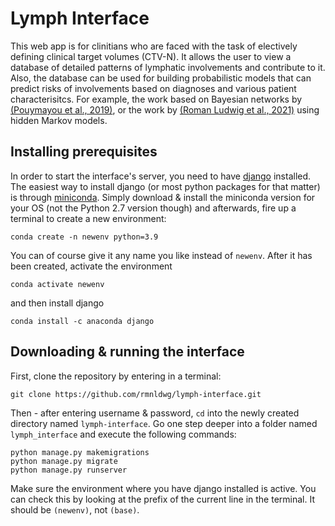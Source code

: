 # Lymph Interface

This web app is for clinitians who are faced with the task of electively defining clinical target volumes (CTV-N). It allows the user to view a database of detailed patterns of lymphatic involvements and contribute to it. Also, the database can be used for building probabilistic models that can predict risks of involvements based on diagnoses and various patient characterisitcs. For example, the work based on Bayesian networks by [(Pouymayou et al., 2019)](), or the work by [(Roman Ludwig et al., 2021)]() using hidden Markov models.

## Installing prerequisites

In order to start the interface's server, you need to have [django](https://www.djangoproject.com/) installed. The easiest way to install django (or most python packages for that matter) is through [miniconda](https://docs.conda.io/en/latest/miniconda.html). Simply download & install the miniconda version for your OS (not the Python 2.7 version though) and afterwards, fire up a terminal to create a new environment:

```
conda create -n newenv python=3.9
```

You can of course give it any name you like instead of ``newenv``. After it has been created, activate the environment

```
conda activate newenv
```

and then install django

```
conda install -c anaconda django
```

## Downloading & running the interface

First, clone the repository by entering in a terminal:

```
git clone https://github.com/rmnldwg/lymph-interface.git
```

Then - after entering username & password, ``cd`` into the newly created directory named ``lymph-interface``. Go one step deeper into a folder named ``lymph_interface`` and execute the following commands:

```
python manage.py makemigrations
python manage.py migrate
python manage.py runserver
```

Make sure the environment where you have django installed is active. You can check this by looking at the prefix of the current line in the terminal. It should be ``(newenv)``, not ``(base)``.